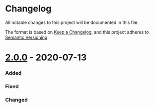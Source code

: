 # Changelog
All notable changes to this project will be documented in this file.

The format is based on [Keep a Changelog](https://keepachangelog.com/en/1.0.0/),
and this project adheres to [Semantic Versioning](https://semver.org/spec/v2.0.0.html).


# [2.0.0](https://github.com/LIhDi/python-atendimento-agendamento-back-end/compare/v1.0.0...v2.0.0) - 2020-07-13
### Added
### Fixed
### Changed